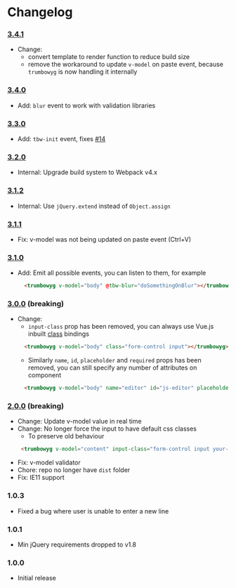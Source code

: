 # Changelog

### [3.4.1](https://github.com/ankurk91/vue-trumbowyg/compare/3.4.0...3.4.1) 
* Change: 
    - convert template to render function to reduce build size
    - remove the workaround to update `v-model` on paste event, because `trumbowyg` is now handling it internally

### [3.4.0](https://github.com/ankurk91/vue-trumbowyg/compare/3.3.0...3.4.0) 
* Add: `blur` event to work with validation libraries

### [3.3.0](https://github.com/ankurk91/vue-trumbowyg/compare/3.2.0...3.3.0) 
* Add: `tbw-init` event, fixes [#14](https://github.com/ankurk91/vue-trumbowyg/issues/14)

### [3.2.0](https://github.com/ankurk91/vue-trumbowyg/compare/3.1.2...3.2.0) 
* Internal: Upgrade build system to Webpack v4.x

### [3.1.2](https://github.com/ankurk91/vue-trumbowyg/compare/3.1.1...3.1.2) 
* Internal: Use `jQuery.extend` instead of `Object.assign`
    
### [3.1.1](https://github.com/ankurk91/vue-trumbowyg/compare/3.1.0...3.1.1) 
* Fix: v-model was not being updated on paste event (Ctrl+V)
    
### [3.1.0](https://github.com/ankurk91/vue-trumbowyg/compare/3.0.0...3.1.0) 
* Add: Emit all possible events, you can listen to them, for example
    ```html
      <trumbowyg v-model="body" @tbw-blur="doSomethingOnBlur"></trumbowyg>
    ```

### [3.0.0](https://github.com/ankurk91/vue-trumbowyg/compare/2.0.0...3.0.0) (breaking)
* Change:
    - `input-class` prop has been removed, you can always use Vue.js inbuilt [class](https://vuejs.org/v2/guide/class-and-style.html#With-Components) bindings
    ```html
      <trumbowyg v-model="body" class="form-control input"></trumbowyg>
    ```
    - Similarly `name`, `id`, `placeholder` and `required` props has been removed, you can still specify any number of attributes on component
    ```html
      <trumbowyg v-model="body" name="editor" id="js-editor" placeholder="Type something" aria-required="true"></trumbowyg>
    ```
        
### [2.0.0](https://github.com/ankurk91/vue-trumbowyg/compare/1.0.3...2.0.0) (breaking)
* Change: Update v-model value in real time
* Change: No longer force the input to have default css classes
    - To preserve old behaviour
    ```html
     <trumbowyg v-model="content" input-class="form-control input your-css-class"></trumbowyg> 
    ```
* Fix: v-model validator 
* Chore: repo no longer have `dist` folder
* Fix: IE11 support
 
### 1.0.3
- Fixed a bug where user is unable to enter a new line

### 1.0.1
- Min jQuery requirements dropped to v1.8

### 1.0.0
- Initial release
